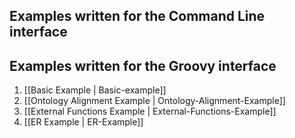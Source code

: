 ## Examples written for the Command Line interface

## Examples written for the Groovy interface
1. [[Basic Example | Basic-example]]
2. [[Ontology Alignment Example | Ontology-Alignment-Example]]
3. [[External Functions Example | External-Functions-Example]]
4. [[ER Example | ER-Example]]